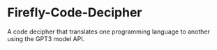 # Firefly-Code-Decipher
A code decipher that translates one programming language to another using the GPT3 model API.